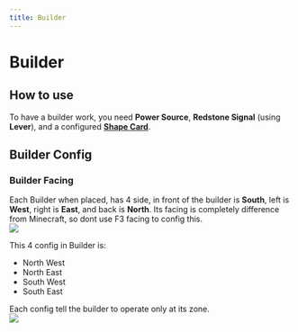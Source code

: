 ```yaml
---
title: Builder
---
```

# Builder
## How to use
To have a builder work, you need **Power Source**, **Redstone Signal** (using **Lever**), and a configured [**Shape Card**](/RFTool/Builder/ShapeCard).

## Builder Config
### Builder Facing
Each Builder when placed, has 4 side, in front of the builder is **South**, left is **West**, right is **East**, and back is **North**. Its facing is completely difference from Minecraft, so dont use F3 facing to config this.  
![](https://i.imgur.com/UAwamUu.png)

This 4 config in Builder is:
- North West
- North East
- South West
- South East

Each config tell the builder to operate only at its zone.  
![](https://i.imgur.com/UpbiJ0F.png)